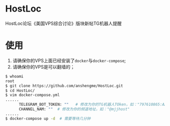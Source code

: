 # HostLoc

HostLoc论坛《美国VPS综合讨论》版块新帖TG机器人提醒

# 使用

1. 请确保你的VPS上面已经安装了`docker`与`docker-compose`;
2. 请确保你的VPS是可以翻墙的；

```bash
$ whoami
root
$ git clone https://github.com/anshengme/HostLoc.git
$ cd HostLoc/
$ vim docker-compose.yml
......
      TELEGRAM_BOT_TOKEN: ""   # 修改为你的TG机器人TOken，如："797610865:AAHdrMSDAVxSDAV_QQOKMKCqPLKJhuEA3A8"
      CHANNEL_NAM: ""  # 修改为你的频道地址，如："@mjjhost"
......
$ docker-compose up -d  # 需要等待几分钟
```


